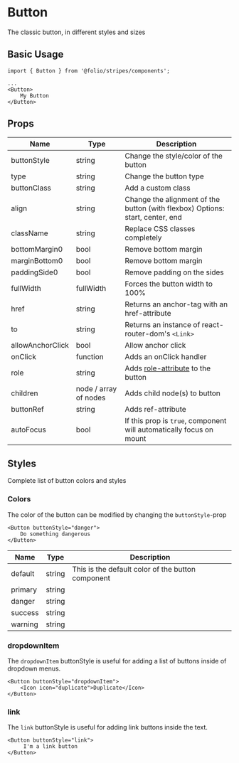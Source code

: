 # Button

The classic button, in different styles and sizes

## Basic Usage

```
import { Button } from '@folio/stripes/components';

...
<Button>
    My Button
</Button>
```

## Props
Name | Type | Description
--- | --- | ---
buttonStyle | string | Change the style/color of the button |
type | string | Change the button type |
buttonClass | string | Add a custom class |
align | string | Change the alignment of the button (with flexbox) Options: start, center, end |
className | string | Replace CSS classes completely |
bottomMargin0 | bool | Remove bottom margin |
marginBottom0 | bool | Remove bottom margin |
paddingSide0 | bool | Remove padding on the sides |
fullWidth | fullWidth | Forces the button width to 100% |
href | string | Returns an anchor-tag with an href-attribute |
to | string | Returns an instance of react-router-dom's `<Link>` |
allowAnchorClick | bool | Allow anchor click |
onClick | function | Adds an onClick handler |
role | string | Adds [role-attribute](https://www.w3.org/wiki/PF/XTech/HTML5/RoleAttribute) to the button |,
children | node / array of nodes | Adds child node(s) to button |
buttonRef | string | Adds ref-attribute |
autoFocus | bool | If this prop is `true`, component will automatically focus on mount | |

## Styles

Complete list of button colors and styles

### Colors
The color of the button can be modified by changing the `buttonStyle`-prop

```
<Button buttonStyle="danger">
    Do something dangerous
</Button>
```

Name | Type | Description
--- | --- | ---
default | string | This is the default color of the button component
primary | string | |
danger | string | |
success | string | |
warning | string | |

### dropdownItem
The `dropdownItem` buttonStyle is useful for adding a list of buttons inside of dropdown menus.

```
<Button buttonStyle="dropdownItem">
    <Icon icon="duplicate">Duplicate</Icon>
</Button>
```

### link
The `link` buttonStyle is useful for adding link buttons inside the text.

```
<Button buttonStyle="link">
     I'm a link button 
</Button>
```
